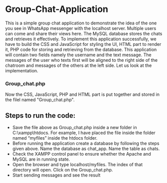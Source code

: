 # Group-Chat-Application
This is a simple group chat application to demonstrate the idea of the one you see in WhatsApp messenger with the localhost server. Multiple users can come and share their views here. The MySQL database stores the chats and retrieves it effectively. To implement this application successfully, we have to build the CSS and JavaScript for styling the UI, HTML part to render it, PHP code for storing and retrieving from the database. This application will contain two fields namely the username and the text message. The messages of the user who texts first will be aligned to the right side of the chatroom and messages of the others at the left side. Let us look at the implementation.


### Group_chat.php
Now the CSS, JavaScript, PHP and HTML part is put together and stored in the filel named "Group_chat.php".

## Steps to run the code:
- Save the file above as Group_chat.php inside a new folder in C:\xampp\htdocs. For example, I have placed the file inside the folder named “myfiles” inside the htdocs folder.
- Before running the application create a database by following the steps given above. Name the database as chat_app. Name the table as chats.
- Check the XAMPP control panel to ensure whether the Apache and MySQL are in running state.
- Open the browser and type localhost/myfiles. The index of that directory will open. Click on the Group_chat.php.
- Start sending messages and see the result
